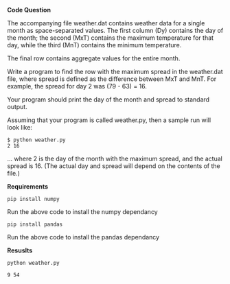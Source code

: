 **Code Question**

The accompanying file weather.dat contains weather data for a single month as space-separated values. The first column (Dy) contains the day of the month; the second (MxT) contains the maximum temperature for that day, while the third (MnT) contains the minimum temperature.

The final row contains aggregate values for the entire month.

Write a program to find the row with the maximum spread in the weather.dat file, where spread is defined as the difference between MxT and MnT. For example, the spread for day 2 was (79 - 63) = 16.

Your program should print the day of the month and spread to standard output.

Assuming that your program is called weather.py, then a sample run will look like:

    $ python weather.py
    2 16
 
 … where 2 is the day of the month with the maximum spread, and the actual spread is 16. (The actual day and spread will depend on the contents of the file.)

**Requirements**

    pip install numpy
    
 Run the above code to install the numpy dependancy
 
 
    pip install pandas
    
 Run the above code to install the pandas dependancy
 
 **Resuslts**
 
    python weather.py
    
    9 54

 